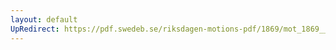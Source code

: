 ```yaml
---
layout: default
UpRedirect: https://pdf.swedeb.se/riksdagen-motions-pdf/1869/mot_1869__ak__00014.pdf
---
```

